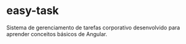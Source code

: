# easy-task
 Sistema de gerenciamento de tarefas corporativo desenvolvido para aprender conceitos básicos de Angular.
